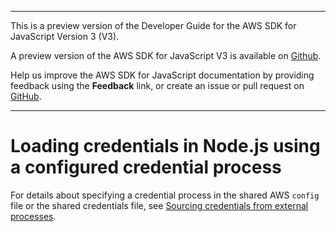 --------

This is a preview version of the Developer Guide for the AWS SDK for JavaScript Version 3 \(V3\)\.

A preview version of the AWS SDK for JavaScript V3 is available on [Github](https://github.com/aws/aws-sdk-js-v3)\.

Help us improve the AWS SDK for JavaScript documentation by providing feedback using the **Feedback** link, or create an issue or pull request on [GitHub](https://github.com/awsdocs/aws-sdk-for-javascript-v3)\.

--------

# Loading credentials in Node\.js using a configured credential process<a name="loading-node-credentials-configured-credential-process"></a>

For details about specifying a credential process in the shared AWS `config` file or the shared credentials file, see [Sourcing credentials from external processes](https://docs.aws.amazon.com/cli/latest/topic/config-vars.html#sourcing-credentials-from-external-processes)\.